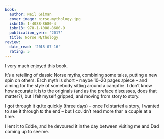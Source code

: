```yaml
---
book:
  author: Neil Gaiman
  cover_image: norse-mythology.jpg
  isbn10: 1-4088-8680-4
  isbn13: 978-1-4088-8680-9
  publication_year: '2017'
  title: Norse Mythology
review:
  date_read: '2018-07-16'
  rating: 5
---
```


I very much enjoyed this book.

It’s a retelling of classic Norse myths, combining some tales, putting a new spin on others. Each myth is short – maybe 10–20 pages apiece – and aiming for the style of somebody sitting around a campfire. I don’t know how accurate it is to the originals (and as the preface discusses, does that matter?), but I felt myself gripped, and moving from story to story.

I got through it quite quickly (three days) – once I’d started a story, I wanted to see it through to the end – but I couldn’t read more than a couple at a time.

I lent it to Eddie, and he devoured it in the day between visiting me and Dad coming up to see me.

